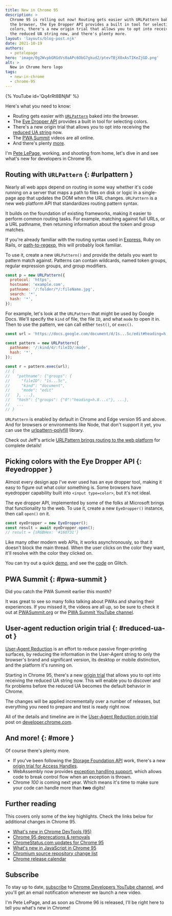 ```yaml
---
title: New in Chrome 95
description: >
  Chrome 95 is rolling out now! Routing gets easier with URLPattern baked into
  the browser, the Eye Dropper API provides a built in tool for selecting
  colors, there's a new origin trial that allows you to opt into receiving
  the reduced UA string now, and there's plenty more.
layout: 'layouts/blog-post.njk'
date: 2021-10-19
authors:
  - petelepage
hero: 'image/0g2WvpbGRGdVs0aAPc6ObG7gkud2/ptevTBjXOxAsTIKeZjGD.png'
alt: >
  New in Chrome hero logo
tags:
  - new-in-chrome
  - chrome-95
---
```


{% YouTube id='Qq4rRt8BNjM' %}

Here's what you need to know:

* Routing gets easier with [`URLPattern`](#urlpattern) baked into the browser.
* The [Eye Dropper API](#eyedropper) provides a built in tool for selecting
  colors.
* There's a new origin trial that allows you to opt into receiving the
  [reduced UA string](#reduced-ua-ot) now.
* The [PWA Summit](#pwa-summit) videos are all online.
* And there's plenty [more](#more).

I'm [Pete LePage](https://petelepage.com), working, and shooting
from home, let's dive in and see what's new for developers in Chrome 95.

## Routing with `URLPattern` {: #urlpattern }

Nearly all web apps depend on routing in some way whether it's code running
on a server that maps a path to files on disk or logic in a single-page app
that updates the DOM when the URL changes. `URLPattern` is a new web
platform API that standardizes routing pattern syntax.

It builds on the foundation of existing frameworks, making it easier to perform
common routing tasks. For example, matching against full URLs, or a URL
pathname, then returning information about the token and group matches.

If you're already familiar with the routing syntax used in [Express][expr-routing],
Ruby on Rails, or [path-to-regexp][p2r-npm], this will probably look familiar.

To use it, create a new `URLPattern()` and provide the details you want to
pattern match against. Patterns can contain wildcards, named token groups,
regular expression groups, and group modifiers.

```js
const p = new URLPattern({
  protocol: 'https',
  hostname: 'example.com',
  pathname: '/:folder/*/:fileName.jpg',
  search: '*',
  hash: '*',
});
```

For example, let's look at the `URLPattern` that might be used by Google Docs.
We'll specify the `kind` of file, the file `ID`, and what `mode` to open it in.
Then to use the pattern, we can call either `test()`, or `exec()`.

```js
const url = 'https://docs.google.com/document/d/1s...5c/edit#heading=h.8...c';

const pattern = new URLPattern({
  pathname: '/:kind/d/:fileID/:mode',
  hash: '*',
});

const r = pattern.exec(url);
// {
//   "pathname": {"groups": {
//     "fileID": "1s...5c",
//     "kind": "document",
//     "mode": "edit"
//   }, ...},
//   "hash": {"groups": {"0":"heading=h.8...c"}, ...},
//   ...
// }
```

`URLPattern` is enabled by default in Chrome and Edge version 95 and above.
And for browsers or environments like Node, that don't support it yet,
you can use the [urlpattern-polyfill][urlpatt-pf] library.

Check out Jeff's article [URLPattern brings routing to the web platform][wd-urlpatt]
for complete details!

## Picking colors with the Eye Dropper API {: #eyedropper }

Almost every design app I've ever used has an eye dropper tool, making it
easy to figure out what color something is. Some browsers have eyedropper
capability built into `<input type=color>`, but it's not ideal.

The eye dropper API, implemented by some of the folks at Microsoft brings
that functionality to the web. To use it, create a new `EyeDropper()`
instance, then call `open()` on it.

```js
const eyeDropper = new EyeDropper();
const result = await eyeDropper.open();
// result = {sRGBHex: '#160731'}
```

Like many other modern web APIs, it works asynchronously, so that it
doesn't block the main thread. When the user clicks on the color they want,
it'll resolve with the color they clicked on.

You can try out a quick [demo][eyedropper-demo], and see the
[code][eyedropper-code] on Glitch.

## PWA Summit {: #pwa-summit }

Did you catch the PWA Summit earlier this month?

It was great to see so many folks talking about PWAs and sharing their
experiences. If you missed it, the videos are all up, so be sure to check it
out at [PWASummit.org][pwasummit] or the
[PWA Summit YouTube channel][pwasummit-yt].

## User-agent reduction origin trial {: #reduced-ua-ot }

[User-Agent Reduction][reduced-ua-crb] is an effort to reduce passive
finger-printing surfaces, by reducing the information in the User-Agent
string to only the browser's brand and significant version, its desktop or
mobile distinction, and the platform it's running on.

Starting in Chrome 95, there's a new [origin trial][reduced-ua-ot-post] that
allows you to opt into receiving the reduced UA string now. This will enable
you to discover and fix problems before the reduced UA becomes the default
behavior in Chrome.

The changes will be applied incrementally over a number of releases, but
everything you need to prepare and test is ready right now.

All of the details and timeline are in the
[User-Agent Reduction origin trial][reduced-ua-ot-post] post on
[developer.chrome.com][dcc].

## And more! {: #more }

Of course there's plenty more.

* If you've been following the [Storage Foundation API][sfound] work, there's
  a new [origin trial for Access Handles][sfound-ot].
* WebAssembly now provides [exception handling support][wasm-ex-ot], which
  allows code to break control flow when an exception is thrown.
* Chrome *100* is coming next year. Which means it's time to make sure your
  code can handle more than **two** digits!

## Further reading

This covers only some of the key highlights. Check the links below for
additional changes in Chrome 95.

* [What's new in Chrome DevTools (95)](/blog/new-in-devtools-95/)
* [Chrome 95 deprecations & removals](/blog/deps-rems-95/)
* [ChromeStatus.com updates for Chrome 95](https://www.chromestatus.com/features#milestone%3D95)
* [What's new in JavaScript in Chrome 95](https://v8.dev/blog/v8-release-95)
* [Chromium source repository change list](https://chromium.googlesource.com/chromium/src/+log/94.0.4606.56..95.0.4638.56)
* [Chrome release calendar](https://chromiumdash.appspot.com/schedule)

## Subscribe

To stay up to date, [subscribe](https://goo.gl/6FP1a5)
to [Chrome Developers YouTube channel](https://www.youtube.com/user/ChromeDevelopers/),
and you'll get an email notification whenever we launch a new video.

I'm Pete LePage, and as soon as Chrome 96 is released, I'll be right here to
tell you what's new in Chrome!

[dcc]: /blog/
[webdev]: https://web.dev
[p2r-npm]: https://www.npmjs.com/package/path-to-regexp
[expr-routing]: https://expressjs.com/en/guide/routing.html
[urlpatt-pf]: https://github.com/kenchris/urlpattern-polyfill
[wd-urlpatt]: https://web.dev/urlpattern/
[eyedropper-demo]: https://eyedropper-sample.glitch.me/
[eyedropper-code]: https://glitch.com/edit/#!/eyedropper-sample?path=script.js
[pwasummit]: https://pwasummit.org
[pwasummit-yt]: https://www.youtube.com/channel/UC1j3gvdVISAEO1_2MwA5oQw/videos
[reduced-ua-crb]: https://blog.chromium.org/2021/09/user-agent-reduction-origin-trial-and-dates.html
[reduced-ua-ot-post]: https://developer.chrome.com/blog/user-agent-reduction-origin-trial/
[sfound]: https://chromestatus.com/feature/5670244905385984
[sfound-ot]: https://developer.chrome.com/origintrials/#/view_trial/3378825620434714625
[wasm-ex-ot]: https://developer.chrome.com/origintrials/#/view_trial/2393663201947418625

